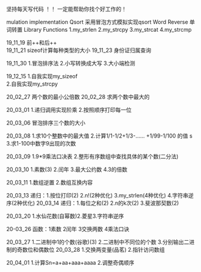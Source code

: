 坚持每天写代码 ！！
一定能帮助你找个好工作的！

mulation implementation Qsort  采用冒泡方式模拟实现qsort
Word Reverse  单词转置
Library Functions 1.my_strlen 2.my_strcpy 3.my_strcat 4.my_strcmp

19_11_19    前++和后++  
19_11_21    sizeof计算每种类型的大小
19_11_23    身份证归属查询                        

19_11_30    1.冒泡排序法  2.小写转换成大写  3.大小端检测
			
19_12_15    1.自我实现my_sizeof                                      
            2.自我实现my_strcpy
			
20_02_27    两个数的最小公倍数
20_02_28    求两个数中最大的                                         

20_03_01    1.递归调用实现阶乘 
            2.按照顺序打印每一位
			
20_03_06    冒泡排序三个数的大小

20_03_08    1.求10个整数中的最大值 
            2.计算1/1-1/2+1/3-…… +1/99-1/100 的值 s
		    3.求1-100中数字9出现的次数
			
20_03_09    1.9*9乘法口决表
            2.整形有序数组中查找具体的某个数(二分法)
			
20_03_10    1.素数(3) 2.闰年 3.最大公约数 4.3的倍数

20_03_11	1.数组逆置 2.数组互换内容	

20_03_13    递归：1.按位打印(2) 2.n!(2种优化) 3.my_strlen(4种优化) 4.字符串逆序(2种优化)
20_03_14    递归：1.每位之和(2) 2.n的k次(2) 3.斐波那契数(2)	

20_03_20    1.水仙花数(自幂数)2.菱星3.字符串逆序

20-03_26	函数：1素数 2闰年 3交换两数 4乘法口诀	

20_03_27    1.二进制中1的个数(谷歌)(3) 2.二进制中不同位的个数 3.分别输出二进制的奇数位和偶数位 
20_03_28    1.交换两变量(品茗) 2.指针访问数组

20_04_01    1.计算Sn=a+aa+aaa+aaaa 2.调整奇偶顺序	

​			